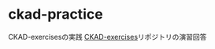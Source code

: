 # ckad-practice
CKAD-exercisesの実践
[CKAD-exercises](https://github.com/dgkanatsios/CKAD-exercises)リポジトリの演習回答
